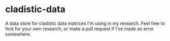 cladistic-data
==============

A data store for cladistic data matrices I'm using in my research. Feel free to fork for your own research, or make a pull request if I've made an error somewhere.
